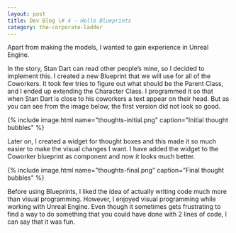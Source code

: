 ```yaml
---
layout: post
title: Dev Blog \# 4 – Hello Blueprints
category: the-corporate-ladder
---
```


Apart from making the models, I wanted to gain experience in Unreal Engine.

In the story, Stan Dart can read other people’s mine, so I decided to implement this. I created a new Blueprint that we will use for all of the Coworkers. It took few tries to figure out what should be the Parent Class, and I ended up extending the Character Class. I programmed it so that when Stan Dart is close to his coworkers a text appear on their head. But as you can see from the image below, the first version did not look so good.

{% include image.html name="thoughts-initial.png" caption="Initial thought bubbles" %}

Later on, I created a widget for thought boxes and this made it so much easier to make the visual  changes I want. I have added the widget to the Coworker blueprint as component and now it looks much better.

{% include image.html name="thoughts-final.png" caption="Final thought bubbles" %}

Before using Blueprints, I liked the idea of actually writing code much more than visual programming. However, I enjoyed visual programming while working with Unreal Engine. Even though it sometimes gets frustrating to find a way to do something that you could have done with 2 lines of code, I can say that it was fun.
